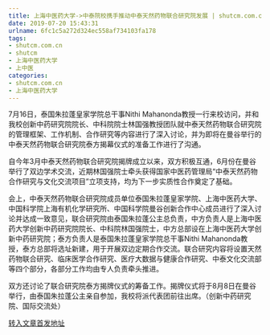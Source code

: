 ```yaml
---
title: 上海中医药大学->中泰院校携手推动中泰天然药物联合研究院发展 | shutcm.com.cn
date: 2019-07-20 15:43:31
urlname: 6fc1c5a272d324ec558af734103fa178
tags: 
- shutcm.com.cn
- shutcm
- 上海中医药大学
- 上中医
categories:
- shutcm.com.cn
- 上海中医药大学
---
```



7月16日，泰国朱拉蓬皇家学院总干事Nithi Mahanonda教授一行来校访问，并和我校创新中药研究院院长、中科院院士林国强教授团队就中泰天然药物联合研究院的管理框架、工作机制、合作研究等内容进行了深入讨论，并为即将在曼谷举行的中泰天然药物联合研究院泰方揭幕仪式的准备工作进行了沟通。

自今年3月中泰天然药物联合研究院揭牌成立以来，双方积极互通，6月份在曼谷举行了双边学术交流，近期林国强院士牵头获得国家中医药管理局“中泰天然药物合作研究与文化交流项目”立项支持，均为下一步实质性合作奠定了基础。

会上，中泰天然药物联合研究院成员单位泰国朱拉蓬皇家学院、上海中医药大学、中国科学院上海有机化学研究所、中国科学院曼谷创新合作中心成员进行了深入讨论并达成一致意见，联合研究院由泰国朱拉蓬公主总负责，中方负责人是上海中医药大学创新中药研究院院长、中科院林国强院士，中方总部设在上海中医药大学创新中药研究院；泰方负责人是泰国朱拉蓬皇家学院总干事Nithi Mahanonda教授，泰方总部将选址新建，用于开展双边定期合作交流。联合研究内容将设置天然药物联合研究、临床医学合作研究、医疗大数据与健康合作研究、中泰文化交流部等四个部分，各部分工作均由专人负责牵头推进。

双方还讨论了联合研究院泰方揭牌仪式的筹备工作。揭牌仪式将于8月8日在曼谷举行，由泰国朱拉蓬公主亲自参加，我校将派代表团前往出席。（创新中药研究院、国际交流处）





[转入文章首发地址](http://www.shutcm.edu.cn/2019/0720/c973a111756/page.htm)